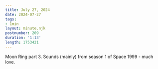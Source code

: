 ```yaml
---
title: July 27, 2024
date: 2024-07-27
tags:
- 1min
layout: minute.njk
postnumber: 209
duration: '1:13'
length: 1753421
---
```

Moon Ring part 3. Sounds (mainly) from season 1 of Space 1999 - much love.